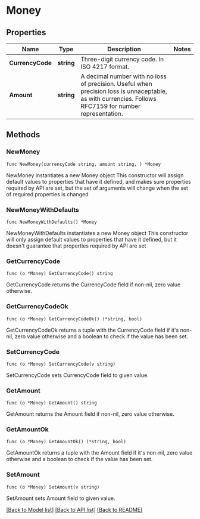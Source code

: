 # Money

## Properties

Name | Type | Description | Notes
------------ | ------------- | ------------- | -------------
**CurrencyCode** | **string** | Three-digit currency code. In ISO 4217 format. | 
**Amount** | **string** | A decimal number with no loss of precision. Useful when precision loss is unnaceptable, as with currencies. Follows RFC7159 for number representation. | 

## Methods

### NewMoney

`func NewMoney(currencyCode string, amount string, ) *Money`

NewMoney instantiates a new Money object
This constructor will assign default values to properties that have it defined,
and makes sure properties required by API are set, but the set of arguments
will change when the set of required properties is changed

### NewMoneyWithDefaults

`func NewMoneyWithDefaults() *Money`

NewMoneyWithDefaults instantiates a new Money object
This constructor will only assign default values to properties that have it defined,
but it doesn't guarantee that properties required by API are set

### GetCurrencyCode

`func (o *Money) GetCurrencyCode() string`

GetCurrencyCode returns the CurrencyCode field if non-nil, zero value otherwise.

### GetCurrencyCodeOk

`func (o *Money) GetCurrencyCodeOk() (*string, bool)`

GetCurrencyCodeOk returns a tuple with the CurrencyCode field if it's non-nil, zero value otherwise
and a boolean to check if the value has been set.

### SetCurrencyCode

`func (o *Money) SetCurrencyCode(v string)`

SetCurrencyCode sets CurrencyCode field to given value.


### GetAmount

`func (o *Money) GetAmount() string`

GetAmount returns the Amount field if non-nil, zero value otherwise.

### GetAmountOk

`func (o *Money) GetAmountOk() (*string, bool)`

GetAmountOk returns a tuple with the Amount field if it's non-nil, zero value otherwise
and a boolean to check if the value has been set.

### SetAmount

`func (o *Money) SetAmount(v string)`

SetAmount sets Amount field to given value.



[[Back to Model list]](../README.md#documentation-for-models) [[Back to API list]](../README.md#documentation-for-api-endpoints) [[Back to README]](../README.md)


